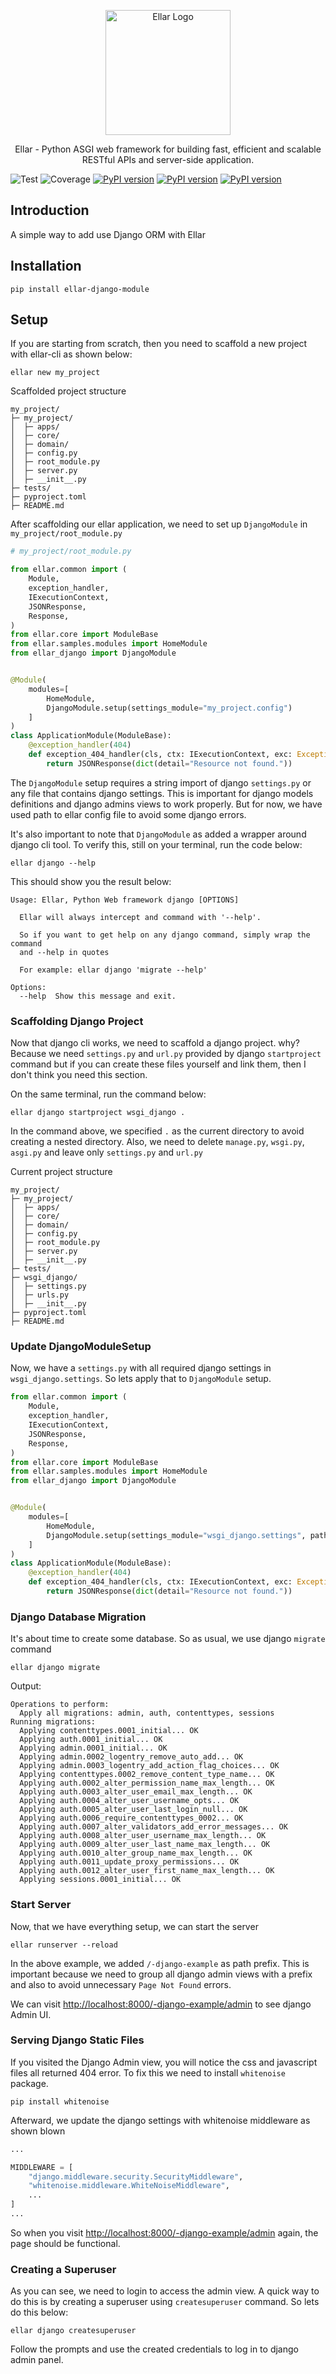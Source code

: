 <p align="center">
  <a href="#" target="blank"><img src="https://python-ellar.github.io/ellar/img/EllarLogoB.png" width="200" alt="Ellar Logo" /></a>
</p>
<p align="center">Ellar - Python ASGI web framework for building fast, efficient and scalable RESTful APIs and server-side application.</p>

![Test](https://github.com/eadwinCode/ellar-django-module/actions/workflows/test_full.yml/badge.svg)
![Coverage](https://img.shields.io/codecov/c/github/eadwinCode/ellar-django-module)
[![PyPI version](https://badge.fury.io/py/ellar-django-module.svg)](https://badge.fury.io/py/ellar-django-module)
[![PyPI version](https://img.shields.io/pypi/v/ellar-django-module.svg)](https://pypi.python.org/pypi/ellar-django-module)
[![PyPI version](https://img.shields.io/pypi/pyversions/ellar-django-module.svg)](https://pypi.python.org/pypi/ellar-django-module)

## Introduction
A simple way to add use Django ORM with Ellar

## Installation
```shell
pip install ellar-django-module
```

## Setup
If you are starting from scratch, then you need to scaffold a new project with ellar-cli as shown below:
```shell
ellar new my_project
```
Scaffolded project structure
```text
my_project/
├─ my_project/
│  ├─ apps/
│  ├─ core/
│  ├─ domain/
│  ├─ config.py
│  ├─ root_module.py
│  ├─ server.py
│  ├─ __init__.py
├─ tests/
├─ pyproject.toml
├─ README.md
```
After scaffolding our ellar application, we need to set up `DjangoModule` in `my_project/root_module.py`

```python
# my_project/root_module.py

from ellar.common import (
    Module,
    exception_handler,
    IExecutionContext,
    JSONResponse,
    Response,
)
from ellar.core import ModuleBase
from ellar.samples.modules import HomeModule
from ellar_django import DjangoModule


@Module(
    modules=[
        HomeModule,
        DjangoModule.setup(settings_module="my_project.config")
    ]
)
class ApplicationModule(ModuleBase):
    @exception_handler(404)
    def exception_404_handler(cls, ctx: IExecutionContext, exc: Exception) -> Response:
        return JSONResponse(dict(detail="Resource not found."))
```

The `DjangoModule` setup requires a string import of django `settings.py` or any file that contains django settings.
This is important for django models definitions and django admins views to work properly. But for now, we have used path to ellar config file to avoid some django errors.

It's also important to note that `DjangoModule` as added a wrapper around django cli tool. To verify this, still on your terminal, run the code below:
```shell
ellar django --help
```
This should show you the result below:
```shell
Usage: Ellar, Python Web framework django [OPTIONS]

  Ellar will always intercept and command with '--help'.

  So if you want to get help on any django command, simply wrap the command
  and --help in quotes

  For example: ellar django 'migrate --help'

Options:
  --help  Show this message and exit.
```
### Scaffolding Django Project
Now that django cli works, we need to scaffold a django project. why? 
Because we need `settings.py` and `url.py` provided by django `startproject` command but if you can create these files yourself and link them, 
then I don't think you need this section.

On the same terminal, run the command below:
```shell
ellar django startproject wsgi_django .
```
In the command above, we specified `.` as the current directory to avoid creating a nested directory.
Also, we need to delete `manage.py`, `wsgi.py`, `asgi.py` and leave only `settings.py` and `url.py`

Current project structure 
```text
my_project/
├─ my_project/
│  ├─ apps/
│  ├─ core/
│  ├─ domain/
│  ├─ config.py
│  ├─ root_module.py
│  ├─ server.py
│  ├─ __init__.py
├─ tests/
├─ wsgi_django/
│  ├─ settings.py
│  ├─ urls.py
│  ├─ __init__.py
├─ pyproject.toml
├─ README.md
```

### Update DjangoModuleSetup
Now, we have a `settings.py` with all required django settings in `wsgi_django.settings`. So lets apply that to `DjangoModule` setup.

```python
from ellar.common import (
    Module,
    exception_handler,
    IExecutionContext,
    JSONResponse,
    Response,
)
from ellar.core import ModuleBase
from ellar.samples.modules import HomeModule
from ellar_django import DjangoModule


@Module(
    modules=[
        HomeModule,
        DjangoModule.setup(settings_module="wsgi_django.settings", path_prefix='/-django-example')
    ]
)
class ApplicationModule(ModuleBase):
    @exception_handler(404)
    def exception_404_handler(cls, ctx: IExecutionContext, exc: Exception) -> Response:
        return JSONResponse(dict(detail="Resource not found."))
```
### Django Database Migration
It's about time to create some database. So as usual, we use django `migrate` command

```shell
ellar django migrate
```

Output:
```shell
Operations to perform:
  Apply all migrations: admin, auth, contenttypes, sessions
Running migrations:
  Applying contenttypes.0001_initial... OK
  Applying auth.0001_initial... OK
  Applying admin.0001_initial... OK
  Applying admin.0002_logentry_remove_auto_add... OK
  Applying admin.0003_logentry_add_action_flag_choices... OK
  Applying contenttypes.0002_remove_content_type_name... OK
  Applying auth.0002_alter_permission_name_max_length... OK
  Applying auth.0003_alter_user_email_max_length... OK
  Applying auth.0004_alter_user_username_opts... OK
  Applying auth.0005_alter_user_last_login_null... OK
  Applying auth.0006_require_contenttypes_0002... OK
  Applying auth.0007_alter_validators_add_error_messages... OK
  Applying auth.0008_alter_user_username_max_length... OK
  Applying auth.0009_alter_user_last_name_max_length... OK
  Applying auth.0010_alter_group_name_max_length... OK
  Applying auth.0011_update_proxy_permissions... OK
  Applying auth.0012_alter_user_first_name_max_length... OK
  Applying sessions.0001_initial... OK
```

### Start Server
Now, that we have everything setup, we can start the server
```shell
ellar runserver --reload
```
In the above example, we added `/-django-example` as path prefix. This is important because we need to group all django admin views 
with a prefix and also to avoid unnecessary `Page Not Found` errors.

We can visit [http://localhost:8000/-django-example/admin](http://localhost:8000/-django-example/admin) to see django Admin UI.

### Serving Django Static Files
If you visited the Django Admin view, you will notice the css and javascript files all returned 404 error.
To fix this we need to install `whitenoise` package.

```shell
pip install whitenoise
```

Afterward, we update the django settings with whitenoise middleware as shown blown
```python
...

MIDDLEWARE = [
    "django.middleware.security.SecurityMiddleware",
    "whitenoise.middleware.WhiteNoiseMiddleware",
    ...
]
...
```
So when you visit [http://localhost:8000/-django-example/admin](http://localhost:8000/-django-example/admin) again, the page should be functional.

### Creating a Superuser
As you can see, we need to login to access the admin view. A quick way to do this is by creating
a superuser using `createsuperuser` command. So lets do this below:
```shell
ellar django createsuperuser
```
Follow the prompts and use the created credentials to log in to django admin panel.
